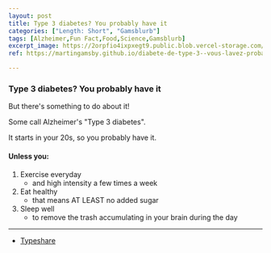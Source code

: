 ```yaml
---
layout: post
title: Type 3 diabetes? You probably have it
categories: ["Length: Short", "Gamsblurb"]
tags: [Alzheimer,Fun Fact,Food,Science,Gamsblurb]
excerpt_image: https://2orpfio4ixpxegt9.public.blob.vercel-storage.com/blogPost/cm1c5nc7s012djo0c8xkf7oqi/preview-image-gYRkYBgGvz8lWgxPZUQPJbKWf8zjOd.jfif
ref: https://martingamsby.github.io/diabete-de-type-3--vous-lavez-probablement

---
```


### **Type 3 diabetes? You probably have it**

But there's something to do about it!

Some call Alzheimer's "Type 3 diabetes".

It starts in your 20s, so you probably have it.

#### Unless you:

1. Exercise everyday
    - and high intensity a few times a week
2. Eat healthy
    - that means AT LEAST no added sugar
3. Sleep well
    - to remove the trash accumulating in your brain during the day

---

- [Typeshare](https://typeshare.co/martingamsby/posts/type-3-diabetes-you-probably-have-it?publishSuccess=true&updatedAt=1726951442)

